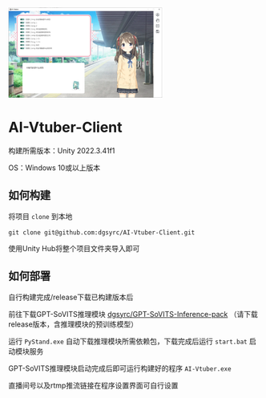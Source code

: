 <img src="./README/image-20240830111653032.png" alt="image-20240830111653032" style="zoom:30%;" />

# AI-Vtuber-Client

构建所需版本：Unity 2022.3.41f1

OS：Windows 10或以上版本

## 如何构建

将项目 `clone` 到本地

```
git clone git@github.com:dgsyrc/AI-Vtuber-Client.git
```

使用Unity Hub将整个项目文件夹导入即可

## 如何部署

自行构建完成/release下载已构建版本后

前往下载GPT-SoVITS推理模块 [dgsyrc/GPT-SoVITS-Inference-pack](https://github.com/dgsyrc/GPT-SoVITS-Inference-pack) （请下载release版本，含推理模块的预训练模型）

运行 `PyStand.exe` 自动下载推理模块所需依赖包，下载完成后运行 `start.bat` 启动模块服务

GPT-SoVITS推理模块启动完成后即可运行构建好的程序 `AI-Vtuber.exe`

直播间号以及rtmp推流链接在程序设置界面可自行设置